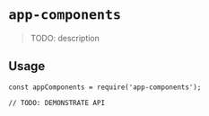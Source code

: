 # `app-components`

> TODO: description

## Usage

```
const appComponents = require('app-components');

// TODO: DEMONSTRATE API
```
